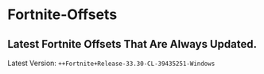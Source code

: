 # Fortnite-Offsets
## Latest Fortnite Offsets That Are Always Updated.

Latest Version: ``++Fortnite+Release-33.30-CL-39435251-Windows``
